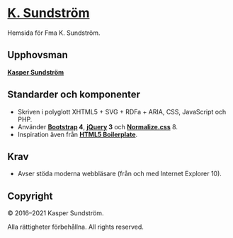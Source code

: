 # [K. Sundström](http://ksundstrom.fi/)

Hemsida för Fma K. Sundström.

## Upphovsman

**[Kasper Sundström](https://twitter.com/ksundstrom)**

## Standarder och komponenter

* Skriven i polyglott XHTML5 + SVG + RDFa + ARIA, CSS, JavaScript och PHP.
* Använder **[Bootstrap](https://getbootstrap.com/) 4**, **[jQuery](https://jquery.com/) 3** och **[Normalize.css](https://necolas.github.io/normalize.css/)** 8.
* Inspiration även från **[HTML5 Boilerplate](https://html5boilerplate.com/)**.

## Krav

* Avser stöda moderna webbläsare (från och med Internet Explorer 10).

## Copyright

© 2016–2021 Kasper Sundström.

Alla rättigheter förbehållna. All rights reserved.
